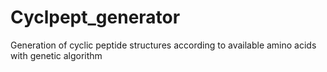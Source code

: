 # Cyclpept_generator
Generation of cyclic peptide structures according to available amino acids with genetic algorithm 

